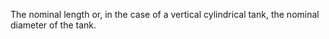 The nominal length or, in the case of a vertical cylindrical tank, the nominal diameter of the tank.
